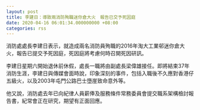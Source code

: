```yaml
---
layout: post
title: 李建日：導致兩消防殉職迷你倉大火　報告已交予死因庭
date: 2020-04-16 06:01:34.000000000 +08:00
categories: rss
---
```


消防處處長李建日表示，就造成兩名消防員殉職的2016年淘大工業邨迷你倉大火，報告已提交予死因庭，死因庭將考慮何時召開死因研訊。

李建日星期六開始退休前休假，處長一職將由副處長梁偉雄接任。即將結束37年消防生涯，李建日與傳媒會面時說，印象深刻的事件，包括入職後不久應對香港仔五級火，以及2003年屯門公路巴士墮崖致命意外等。

他又說，消防處去年已向紀律人員薪俸及服務條件常務委員會提交職系架構檢討報告書，紀常會正在研究，期望有正面回應。

